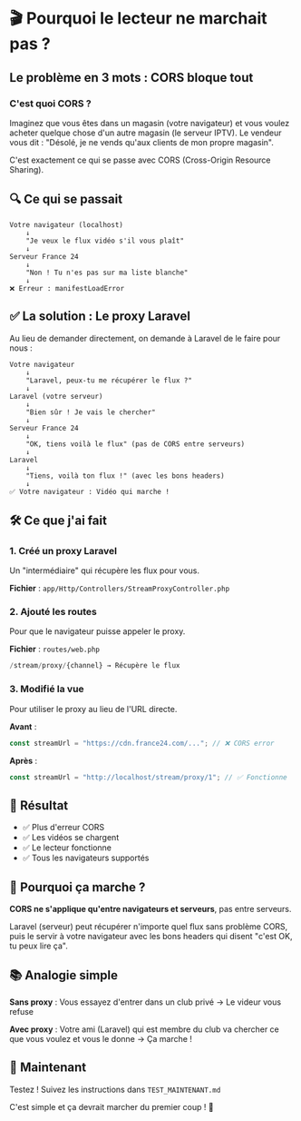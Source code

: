 # 🎬 Pourquoi le lecteur ne marchait pas ?

## Le problème en 3 mots : **CORS bloque tout**

### C'est quoi CORS ?

Imaginez que vous êtes dans un magasin (votre navigateur) et vous voulez acheter quelque chose d'un autre magasin (le serveur IPTV). Le vendeur vous dit : "Désolé, je ne vends qu'aux clients de mon propre magasin".

C'est exactement ce qui se passe avec CORS (Cross-Origin Resource Sharing).

## 🔍 Ce qui se passait

```
Votre navigateur (localhost)
    ↓
    "Je veux le flux vidéo s'il vous plaît"
    ↓
Serveur France 24
    ↓
    "Non ! Tu n'es pas sur ma liste blanche"
    ↓
❌ Erreur : manifestLoadError
```

## ✅ La solution : Le proxy Laravel

Au lieu de demander directement, on demande à Laravel de le faire pour nous :

```
Votre navigateur
    ↓
    "Laravel, peux-tu me récupérer le flux ?"
    ↓
Laravel (votre serveur)
    ↓
    "Bien sûr ! Je vais le chercher"
    ↓
Serveur France 24
    ↓
    "OK, tiens voilà le flux" (pas de CORS entre serveurs)
    ↓
Laravel
    ↓
    "Tiens, voilà ton flux !" (avec les bons headers)
    ↓
✅ Votre navigateur : Vidéo qui marche !
```

## 🛠️ Ce que j'ai fait

### 1. Créé un proxy Laravel
Un "intermédiaire" qui récupère les flux pour vous.

**Fichier** : `app/Http/Controllers/StreamProxyController.php`

### 2. Ajouté les routes
Pour que le navigateur puisse appeler le proxy.

**Fichier** : `routes/web.php`
```php
/stream/proxy/{channel} → Récupère le flux
```

### 3. Modifié la vue
Pour utiliser le proxy au lieu de l'URL directe.

**Avant** :
```javascript
const streamUrl = "https://cdn.france24.com/..."; // ❌ CORS error
```

**Après** :
```javascript
const streamUrl = "http://localhost/stream/proxy/1"; // ✅ Fonctionne
```

## 🎯 Résultat

- ✅ Plus d'erreur CORS
- ✅ Les vidéos se chargent
- ✅ Le lecteur fonctionne
- ✅ Tous les navigateurs supportés

## 🤔 Pourquoi ça marche ?

**CORS ne s'applique qu'entre navigateurs et serveurs**, pas entre serveurs.

Laravel (serveur) peut récupérer n'importe quel flux sans problème CORS, puis le servir à votre navigateur avec les bons headers qui disent "c'est OK, tu peux lire ça".

## 📚 Analogie simple

**Sans proxy** : Vous essayez d'entrer dans un club privé → Le videur vous refuse

**Avec proxy** : Votre ami (Laravel) qui est membre du club va chercher ce que vous voulez et vous le donne → Ça marche !

## 🚀 Maintenant

Testez ! Suivez les instructions dans `TEST_MAINTENANT.md`

C'est simple et ça devrait marcher du premier coup ! 🎉
